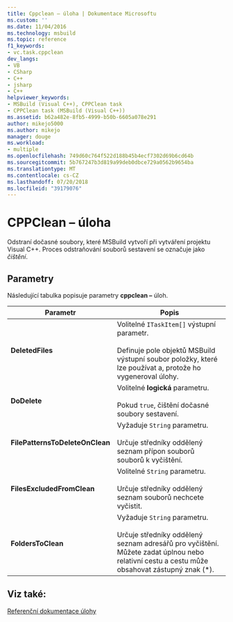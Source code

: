 ```yaml
---
title: Cppclean – úloha | Dokumentace Microsoftu
ms.custom: ''
ms.date: 11/04/2016
ms.technology: msbuild
ms.topic: reference
f1_keywords:
- vc.task.cppclean
dev_langs:
- VB
- CSharp
- C++
- jsharp
- C++
helpviewer_keywords:
- MSBuild (Visual C++), CPPClean task
- CPPClean task (MSBuild (Visual C++))
ms.assetid: b62a482e-8fb5-4999-b50b-6605a078e291
author: mikejo5000
ms.author: mikejo
manager: douge
ms.workload:
- multiple
ms.openlocfilehash: 749d60c764f522d188b45b4ecf7302d69b6cd64b
ms.sourcegitcommit: 5b767247b3d819a99deb0dbce729a0562b9654ba
ms.translationtype: MT
ms.contentlocale: cs-CZ
ms.lasthandoff: 07/20/2018
ms.locfileid: "39179076"
---
```

# <a name="cppclean-task"></a>CPPClean – úloha
Odstraní dočasné soubory, které MSBuild vytvoří při vytváření projektu Visual C++. Proces odstraňování souborů sestavení se označuje jako *čištění*.  
  
## <a name="parameters"></a>Parametry  
 Následující tabulka popisuje parametry **cppclean –** úloh.  
  
|Parametr|Popis|  
|---------------|-----------------|  
|**DeletedFiles**|Volitelné `ITaskItem[]` výstupní parametr.<br /><br /> Definuje pole objektů MSBuild výstupní soubor položky, které lze používat a, protože ho vygeneroval úlohy.|  
|**DoDelete**|Volitelné **logická** parametru.<br /><br /> Pokud `true`, čištění dočasné soubory sestavení.|  
|**FilePatternsToDeleteOnClean**|Vyžaduje `String` parametru.<br /><br /> Určuje středníky oddělený seznam přípon souborů souborů k vyčištění.|  
|**FilesExcludedFromClean**|Volitelné `String` parametru.<br /><br /> Určuje středníky oddělený seznam souborů nechcete vyčistit.|  
|**FoldersToClean**|Vyžaduje `String` parametru.<br /><br /> Určuje středníky oddělený seznam adresářů pro vyčištění. Můžete zadat úplnou nebo relativní cestu a cestu může obsahovat zástupný znak (*).|  
  
## <a name="see-also"></a>Viz také:  
 [Referenční dokumentace úlohy](../msbuild/msbuild-task-reference.md)